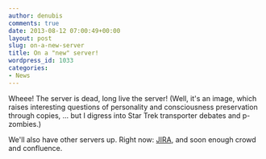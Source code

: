 ```yaml
---
author: denubis
comments: true
date: 2013-08-12 07:00:49+00:00
layout: post
slug: on-a-new-server
title: On a "new" server!
wordpress_id: 1033
categories:
- News
---
```


Wheee! The server is dead, long live the server! (Well, it's an image, which raises interesting questions of personality and consciousness preservation through copies, ... but I digress into Star Trek transporter debates and p-zombies.)

We'll also have other servers up. Right now: [JIRA](http://jira.fedarch.org:8080), and soon enough crowd and confluence.
